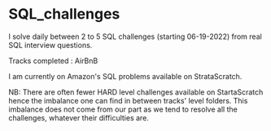# SQL_challenges

I solve daily between 2 to 5 SQL challenges (starting 06-19-2022) from real SQL interview questions.

Tracks completed : AirBnB

I am currently on Amazon's SQL problems available on StrataScratch.

NB: There are often fewer HARD level challenges available on StartaScratch hence the imbalance one can find in between tracks' level folders. 
This imbalance does not come from our part as we tend to resolve all the challenges, whatever their difficulties are.
